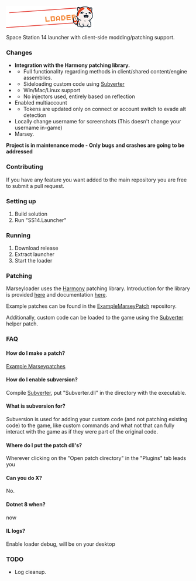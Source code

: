 ![# Marseyloader](SS14.Launcher/Assets/logo-long.png)

Space Station 14 launcher with client-side modding/patching support.

### Changes

* **Integration with the Harmony patching library.**
* * Full functionality regarding methods in client/shared content/engine assemblies.
* * Sideloading custom code using [Subverter](https://github.com/Subversionary/Subverter)
* * Win/Mac/Linux support
* * No injectors used, entirely based on reflection
* Enabled multiaccount
* * Tokens are updated only on connect or account switch to evade alt detection
* Locally change username for screenshots (This doesn't change your username in-game)
* Marsey.

**Project is in maintenance mode - Only bugs and crashes are going to be addressed** 

### Contributing
If you have any feature you want added to the main repository you are free to submit a pull request.

### Setting up
1. Build solution
2. Run "SS14.Launcher"

### Running
1. Download release
2. Extract launcher
3. Start the loader

### Patching
Marseyloader uses the [Harmony](https://github.com/pardeike/Harmony) patching library. Introduction for the library is provided [here](https://harmony.pardeike.net/) and documentation [here](https://harmony.pardeike.net/articles/intro.html).

Example patches can be found in the [ExampleMarseyPatch](https://github.com/ValidHunters/ExampleMarseyPatch) repository.

Additionally, custom code can be loaded to the game using the [Subverter](https://github.com/Subversionary/Subverter) helper patch.

### FAQ

#### How do I make a patch?
[Example Marseypatches](https://github.com/ValidHunters/ExampleMarseyPatch)

#### How do I enable subversion?
Compile [Subverter](https://github.com/Subversionary/Subverter), put "Subverter.dll" in the directory with the executable.

#### What is subversion for?
Subversion is used for adding your custom code (and not patching existing code) to the game, like custom commands and what not that can fully interact with the game as if they were part of the original code.

#### Where do I put the patch dll's?
Wherever clicking on the "Open patch directory" in the "Plugins" tab leads you

#### Can you do X?
No.

#### Dotnet 8 when?
now

#### IL logs?
Enable loader debug, will be on your desktop

### TODO
* Log cleanup.
